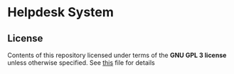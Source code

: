 # Helpdesk System

## License

Contents of this repository licensed under terms of the __GNU GPL 3 license__ unless otherwise specified. See [this](./LICENSE) file for details
